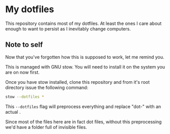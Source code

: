 # My dotfiles

This repository contains most of my dotfiles. At least the ones I care about enough to want to persist as I inevitably change computers.

## Note to self

Now that you've forgotten how this is supposed to work, let me remind you.

This is managed with GNU stow. You will need to install it on the system you are on now first.

Once you have stow installed, clone this repository and from it's root directory issue the following command:

```sh
stow --dotfiles *
```

This `--dotfiles` flag will preprocess everything and replace "dot-" with an actual .

Since most of the files here are in fact dot files, without this preprocessing we'd have a folder full of invisible files.


